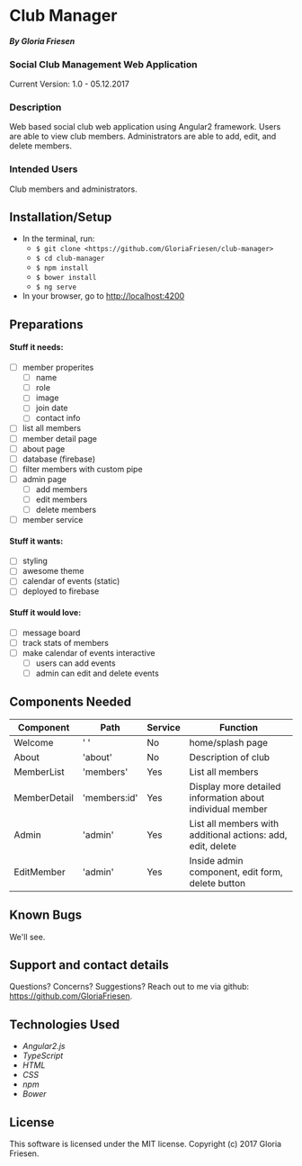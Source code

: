 # Club Manager

#### _By Gloria Friesen_

### Social Club Management Web Application
Current Version: 1.0 - 05.12.2017

### Description

Web based social club web application using Angular2 framework. Users are able to view club members. Administrators are able to add, edit, and delete members.

### Intended Users

Club members and administrators.

## Installation/Setup

* In the terminal, run:
  * `$ git clone <https://github.com/GloriaFriesen/club-manager>`
  * `$ cd club-manager`
  * `$ npm install`
  * `$ bower install`
  * `$ ng serve`
* In your browser, go to [http://localhost:4200](http://localhost:4200)

## Preparations

#### Stuff it needs:
- [ ] member properites
  - [ ] name
  - [ ] role
  - [ ] image
  - [ ] join date
  - [ ] contact info
- [ ] list all members
- [ ] member detail page
- [ ] about page
- [ ] database (firebase)
- [ ] filter members with custom pipe
- [ ] admin page
  - [ ] add members
  - [ ] edit members
  - [ ] delete members
- [ ] member service

#### Stuff it wants:
- [ ] styling
- [ ] awesome theme
- [ ] calendar of events (static)
- [ ] deployed to firebase

#### Stuff it would love:
- [ ] message board
- [ ] track stats of members
- [ ] make calendar of events interactive
  - [ ] users can add events
  - [ ] admin can edit and delete events

## Components Needed
|Component|Path|Service|Function|
|---|---|---|---|
|Welcome|' '|No|home/splash page|
|About|'about'|No|Description of club|
|MemberList|'members'|Yes|List all members|
|MemberDetail|'members:id'|Yes|Display more detailed information about individual member|
|Admin|'admin'|Yes|List all members with additional actions: add, edit, delete|
|EditMember|'admin'|Yes|Inside admin component, edit form, delete button|

## Known Bugs
We'll see.

## Support and contact details
Questions? Concerns? Suggestions? Reach out to me via github: <https://github.com/GloriaFriesen>.

## Technologies Used
* _Angular2.js_
* _TypeScript_
* _HTML_
* _CSS_
* _npm_
* _Bower_

## License
This software is licensed under the MIT license.
Copyright (c) 2017 Gloria Friesen.

